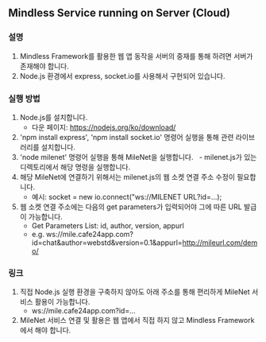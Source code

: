 ## Mindless Service running on Server (Cloud)

### 설명
1. Mindless Framework를 활용한 웹 앱 동작을 서버의 중재를 통해 하려면 서버가 존재해야 합니다.
2. Node.js 환경에서 express, socket.io를 사용해서 구현되어 있습니다.

### 실행 방법

1. Node.js를 설치합니다.
   - 다운 페이지: https://nodejs.org/ko/download/ 
2. 'npm install express', 'npm install socket.io' 명령어 실행을 통해 관련 라이브러리를 설치합니다.
3. 'node milenet' 명령어 실행을 통해 MileNet을 실행합니다.
   - milenet.js가 있는 디렉토리에서 해당 명령을 실행합니다.
4. 해당 MileNet에 연결하기 위해서는 milenet.js의 웹 소켓 연결 주소 수정이 필요합니다.
    - 예시: socket = new io.connect("ws://MILENET URL?id=...);
5. 웹 소켓 연결 주소에는 다음의 get parameters가 입력되어야 그에 따른 URL 발급이 가능합니다.
    - Get Parameters List: id, author, version, appurl
    - e.g. ws://mile.cafe24app.com?id=chat&author=webstd&version=0.1&appurl=http://mileurl.com/demo/

### 링크
1. 직접 Node.js 실행 환경을 구축하지 않아도 아래 주소를 통해 편리하게 MileNet 서비스 활용이 가능합니다.
    - ws://mile.cafe24app.com?id=...
2. MileNet 서비스 연결 및 활용은 웹 앱에서 직접 하지 않고 Mindless Framework에서 해야 합니다.
